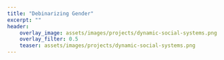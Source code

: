 ```yaml
---
title: "Debinarizing Gender"
excerpt: ""
header:
    overlay_image: assets/images/projects/dynamic-social-systems.png
    overlay_filter: 0.5 
    teaser: assets/images/projects/dynamic-social-systems.png
---
```


